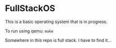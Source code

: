 # FullStackOS

This is a basic operating system that is in progress.

To run using qemu: <code>make</code>

Somewhere in this repo is full stack. I have to find it...
